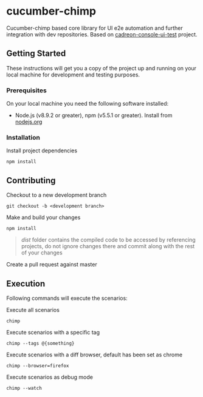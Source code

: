 # cucumber-chimp

Cucumber-chimp based core library for UI e2e automation and further integration with dev repositories. Based on [cadreon-console-ui-test](https://github.com/Cadreon/cadreon-console-ui-tests) project.

## Getting Started

These instructions will get you a copy of the project up and running on your local machine for development and testing purposes.

### Prerequisites

On your local machine you need the following software installed:
- Node.js (v8.9.2 or greater), npm (v5.5.1 or greater). Install from [nodejs.org](https://nodejs.org/en/download/)



### Installation
Install project dependencies
```
npm install
```

## Contributing
Checkout to a new development branch
```
git checkout -b <development branch>
```
Make and build your changes
```
npm install
```
> <i>dist</i> folder contains the compiled code to be accessed by referencing projects, do not ignore changes there and commit along with the rest of your changes

Create a pull request against master

## Execution
Following commands will execute the scenarios:

Execute all scenarios
```
chimp
```

Execute scenarios with a specific tag
```
chimp --tags @{something}
```
Execute scenarios with a diff browser, default has been set as chrome
```
chimp --browser=firefox
```
Execute scenarios as debug mode
```
chimp --watch
```

